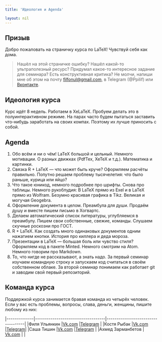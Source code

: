 ```yaml
---
title: 'Идеология и Agenda'

layout: nil
---
```


## Призыв

Добро пожаловать на страничку курса по LaTeX! Чувствуй себя как дома.

> Нашёл на этой страничке ошибку? Нашёл какой-то ультраполезный ресурс? Придумал какое-то интересное задание для семинара? Есть конструктивная критика? Не молчи, напиши мне об этом на почту filfonul@gmail.com, в Telegram (@Ppilif) или  [Вконтакте](https://vk.com/ppilif).

## Идеология курса

Курс идёт 8 недель. Работаем в XeLaTeX. Пробуем делать это в полуинтерактивном режиме. На парах часто будем пытаться заставить что-нибудь заработать на своих компах. Поэтому их лучше приносить с собой.

## Agenda

1. Обо всём и ни о чём! LaTeX большой и цельный. Немного мотивации. О разных движках (PdfTex, XeTeX и т.д.). Математика и картинки.
2. Связка R + LaTeX — что может быть круче? Оформляем расчёты правильно. Попутно решаем проблему тысячелетия: что было раньше, курица или яйцо?
3. Что такое юникод, немного подробнее про шрифты. Снова про таблицы.  Немного рукоблудия: В LaTeX прямо из Exel и в LaTeX прямо из Wolfram. Безумно красивая графика в Tikz. Великая и могучая Geogebra.
4. Оформление документа в целом. Преамбула для души. Продаём душу и вместе пишем письмо в Хогвартс.
5. Делаем автоматический список литературы, углубляемся в преамбулу. Пишем свои собственные, свежие, команды. Слушаем скучные роскозни про ГОСТ.
6. R + LaTeX. Как создать много одинаковых документов одним нажатием кнопки. История про киллера и деда мороза.
7. Презентации в LaTeX — большая боль или чувство стиля? Оформляем код в пакете Minted. Немного смотрим на Atom. Немного говорим про Markdown.
8. То, что нигде не рассказывают, а знать надо. За первый семинар изучаем командную строку и запускаем код считаться в своём собственном облаке. За второй семинар понимаем как работает git и заводим свой первый репозиторий.

## Команда курса

Поддержкой курса занимается бравая команда из четырёх человек. Если у вас есть проблемы, вопросы, слава, деньги, женщины, пишите любому из них:

|--------------|------------------------------------|------------------------------------|
|Филя Ульянкин |[Vk.com](https://vk.com/ppilif)     |[Telegram](//telegram.me/ppilif)    |
|Костя Рыбак   |[Vk.com](https://vk.com/rybakconst) |[Telegram](//telegram.me/rybakconst)|
|Саша Тишин    |[Vk.com](https://vk.com/bolshoyti)  |[Telegram](//telegram.me/Huge_Ti)   |
|Ахмед Зарманбетов | [Vk.com](https://vk.com/ahmeeeed) | |

<br>
